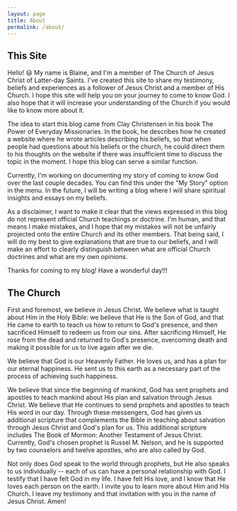 ```yaml
---
layout: page
title: About
permalink: /about/
---
```


## This Site

Hello! 😃 My name is Blaine, and I'm a member of The Church of Jesus Christ of Latter-day Saints. I've created this site to share my testimony, beliefs and experiences as a follower of Jesus Christ and a member of His Church. I hope this site will help you on your journey to come to know God. I also hope that it will increase your understanding of the Church if you would like to know more about it.

The idea to start this blog came from Clay Christensen in his book The Power of Everyday Missionaries. In the book, he describes how he created a website where he wrote articles describing his beliefs, so that when people had questions about his beliefs or the church, he could direct them to his thoughts on the website if there was insufficient time to discuss the topic in the moment. I hope this blog can serve a similar function.

Currently, I'm working on documenting my story of coming to know God over the last couple decades. You can find this under the "My Story" option in the menu. In the future, I will be writing a blog where I will share spiritual insights and essays on my beliefs.

As a disclaimer, I want to make it clear that the views expressed in this blog do not represent official Church teachings or doctrine. I'm human, and that means I make mistakes, and I hope that my mistakes will not be unfairly projected onto the entire Church and its other members. That being said, I will do my best to give explanations that are true to our beliefs, and I will make an effort to clearly distinguish between what are official Church doctrines and what are my own opinions.

Thanks for coming to my blog! Have a wonderful day!!!

## The Church

First and foremost, we believe in Jesus Christ. We believe what is taught about Him in the Holy Bible: we believe that He is the Son of God, and that He came to earth to teach us how to return to God's presence, and then sacrificed Himself to redeem us from our sins. After sacrificing Himself, He rose from the dead and returned to God's presence, overcoming death and making it possible for us to live again after we die.

We believe that God is our Heavenly Father. He loves us, and has a plan for our eternal happiness. He sent us to this earth as a necessary part of the process of achieving such happiness.

We believe that since the beginning of mankind, God has sent prophets and apostles to teach mankind about His plan and salvation through Jesus Christ. We believe that He continues to send prophets and apostles to teach His word in our day. Through these messengers, God has given us additional scripture that complements the Bible in teaching about salvation through Jesus Christ and God's plan for us. This additional scripture includes The Book of Mormon: Another Testament of Jesus Christ. Currently, God's chosen prophet is Russel M. Nelson, and he is supported by two counselors and twelve apostles, who are also called by God.

Not only does God speak to the world through prophets, but He also speaks to us individually -- each of us can have a personal relationship with God. I testify that I have felt God in my life. I have felt His love, and I know that He loves each person on the earth. I invite you to learn more about Him and His Church. I leave my testimony and that invitation with you in the name of Jesus Christ. Amen!